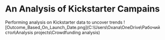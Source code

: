 # An Analysis of Kickstarter Campains
Performing analysis on Kickstarter data to uncover trends
![Outcome_Based_On_Launch_Date.png](C:\Users\Oxana\OneDrive\Рабочий стол\Analysis projects\Crowdfunding analysis)
